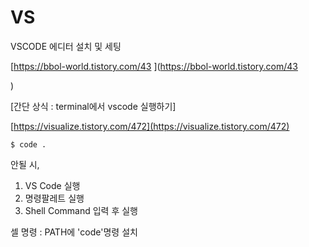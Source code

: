 # VS

VSCODE 에디터 설치 및 세팅 

[https://bbol-world.tistory.com/43](https://bbol-world.tistory.com/43

)

\[간단 상식 : terminal에서 vscode 실행하기\] 

[https://visualize.tistory.com/472](https://visualize.tistory.com/472)



```text
$ code .
```

안될 시,

1. VS Code 실행
2. 명령팔레트 실행
3. Shell Command 입력 후 실행

셀 명령 : PATH에 'code'명령 설치

